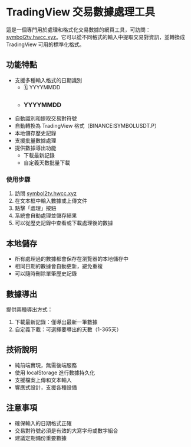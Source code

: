 # TradingView 交易數據處理工具

這是一個專門用於處理和格式化交易數據的網頁工具，可訪問：[symbol2tv.hwcc.xyz](https://symbol2tv.hwcc.xyz/)。它可以從不同格式的輸入中提取交易對資訊，並轉換成 TradingView 可用的標準化格式。

## 功能特點

- 支援多種輸入格式的日期識別
  - 🗓️ YYYYMMDD
  - ### YYYYMMDD
- 自動識別和提取交易對符號
- 自動轉換為 TradingView 格式（BINANCE:SYMBOLUSDT.P）
- 本地儲存歷史記錄
- 支援批量數據處理
- 提供數據導出功能
  - 下載最新記錄
  - 自定義天數批量下載

### 使用步驟

1. 訪問 [symbol2tv.hwcc.xyz](https://symbol2tv.hwcc.xyz/)
2. 在文本框中輸入數據或上傳文件
3. 點擊「處理」按鈕
4. 系統會自動處理並儲存結果
5. 可以從歷史記錄中查看或下載處理後的數據

## 本地儲存

- 所有處理過的數據都會保存在瀏覽器的本地儲存中
- 相同日期的數據會自動更新，避免重複
- 可以隨時刪除單筆歷史記錄

## 數據導出

提供兩種導出方式：
1. 下載最新記錄：僅導出最新一筆數據
2. 自定義下載：可選擇要導出的天數（1-365天）

## 技術說明

- 純前端實現，無需後端服務
- 使用 localStorage 進行數據持久化
- 支援檔案上傳和文本輸入
- 響應式設計，支援各種設備

## 注意事項

- 確保輸入的日期格式正確
- 交易對符號必須是有效的大寫字母或數字組合
- 建議定期備份重要數據
